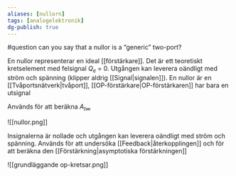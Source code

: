 ```yaml
---
aliases: [nullorn]
tags: [analogelektronik]
dg-publish: true
---
```

#question can you say that a nullor is a “generic” two-port?

En nullor representerar en ideal [[förstärkare]]. Det är ett teoretiskt kretselement med felsignal $Q_e$ = 0. Utgången kan leverera oändligt med ström och spänning (klipper aldrig [[Signal|signalen]]). En nullor är en [[Tvåportsnätverk|tvåport]], [[OP-förstärkare|OP-förstärkaren]] har bara en utsignal

Används för att beräkna $A_{t\infty}$

![[nullor.png]]

Insignalerna är nollade och utgången kan leverera oändligt med ström och spänning. Används för att undersöka [[Feedback|återkopplingen]] och för att beräkna den [[Förstärkning|asymptotiska förstärkningen]]

![[grundläggande op-kretsar.png]]